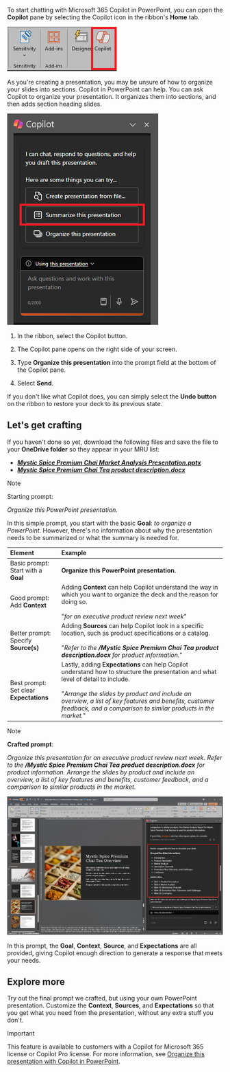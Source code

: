 To start chatting with Microsoft 365 Copilot in PowerPoint, you can open the **Copilot** pane by selecting the Copilot icon in the ribbon's **Home** tab.

![Screenshot of the Copilot icon in the PowerPoint ribbon.](../media/copilot-ribbon-powerpoint.png)

As you're creating a presentation, you may be unsure of how to organize your slides into sections. Copilot in PowerPoint can help. You can ask Copilot to organize your presentation. It organizes them into sections, and then adds section heading slides. 

![Screenshot of the Copilot panel in PowerPoint upon first opening.](../media/copilot-pane-powerpoint.png)

1. In the ribbon, select the Copilot button.

1. The Copilot pane opens on the right side of your screen.

1. Type **Organize this presentation** into the prompt field at the bottom of the Copilot pane.

1. Select **Send**.

If you don't like what Copilot does, you can simply select the **Undo button** on the ribbon to restore your deck to its previous state. 

## Let's get crafting

If you haven't done so yet, download the following files and save the file to your **OneDrive folder** so they appear in your MRU list:

- **_[Mystic Spice Premium Chai Market Analysis Presentation.pptx](https://go.microsoft.com/fwlink/?linkid=2268768)_**
- **_[Mystic Spice Premium Chai Tea product description.docx](https://go.microsoft.com/fwlink/?linkid=2268929)_**

> [!NOTE]
> Starting prompt:
>
> _Organize this PowerPoint presentation._

In this simple prompt, you start with the basic **Goal**: _to organize a PowerPoint_. However, there's no information about why the presentation needs to be summarized or what the summary is needed for.

| Element | Example |
| :------ | :------- |
| Basic prompt: <br>Start with a **Goal** | **Organize this PowerPoint presentation.** |
| Good prompt: <br>Add **Context** | Adding **Context** can help Copilot understand the way in which you want to organize the deck and the reason for doing so.<br><br>"_for an executive product review next week_" |
| Better prompt: <br>Specify **Source(s)** | Adding **Sources** can help Copilot look in a specific location, such as product specifications or a catalog.<br><br>"_Refer to the **/Mystic Spice Premium Chai Tea product description.docx** for product information._" |
| Best prompt: <br>Set clear **Expectations** | Lastly, adding **Expectations** can help Copilot understand how to structure the presentation and what level of detail to include.<br><br>"_Arrange the slides by product and include an overview, a list of key features and benefits, customer feedback, and a comparison to similar products in the market._" |

> [!NOTE]
> **Crafted prompt**:
>
> _Organize this presentation for an executive product review next week. Refer to the **/Mystic Spice Premium Chai Tea product description.docx** for product information. Arrange the slides by product and include an overview, a list of key features and benefits, customer feedback, and a comparison to similar products in the market._

[![Screenshot the crafted prompt results against the sample presentation using Copilot in PowerPoint.](../media/copilot-organize-results-powerpoint.png)](../media/copilot-organize-results-powerpoint.png#lightbox)

In this prompt, the **Goal**, **Context**, **Source**, and **Expectations** are all provided, giving Copilot enough direction to generate a response that meets your needs.

## Explore more

Try out the final prompt we crafted, but using your own PowerPoint presentation. Customize the **Context**, **Sources**, and **Expectations** so that you get what you need from the presentation, without any extra stuff you don't.

> [!IMPORTANT]
> This feature is available to customers with a Copilot for Microsoft 365 license or Copilot Pro license. For more information, see [Organize this presentation with Copilot in PowerPoint](https://support.microsoft.com/office/organize-this-presentation-with-copilot-in-powerpoint-a207eea3-7a56-4225-88f1-54dd37cdcf6a).